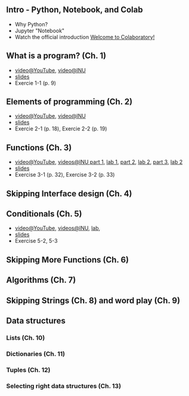 ## Intro - Python, Notebook, and Colab
* Why Python?
* Jupyter "Notebook"
* Watch the official introduction [Welcome to Colaboratory!](https://colab.research.google.com/notebooks/welcome.ipynb)
  
## What is a program? (Ch. 1)
* [video@YouTube](https://youtu.be/OHAQAxvvLKo?list=PLOcV4sV2c9rzW9DlB_VLIzpMmYiiEiwY7), [video@INU](http://ok.inu.ac.kr/em/5e7f67e994844)
* [slides](http://ai.inu.ac.kr/python/1_program.html)
* Exercie 1-1 (p. 9)

## Elements of programming (Ch. 2)
* [video@YouTube](https://youtu.be/pJwuUfkhfr4?list=PLOcV4sV2c9rzW9DlB_VLIzpMmYiiEiwY7), [video@INU](http://ok.inu.ac.kr/em/5e7f61514cd0c)
* [slides](http://ai.inu.ac.kr/python/2_elements.html)
* Exercie 2-1 (p. 18), Exercie 2-2 (p. 19)


## Functions (Ch. 3)

* [video@YouTube](https://youtu.be/DHUc-RntZbk?list=PLOcV4sV2c9rzW9DlB_VLIzpMmYiiEiwY7), [videos@INU part 1](http://ok.inu.ac.kr/em/5e88d1b9e0652),
  [lab 1](http://ok.inu.ac.kr/em/5e88ddbbacc4),
  [part 2](http://ok.inu.ac.kr/em/5e88d6efe530d),
  [lab 2](http://ok.inu.ac.kr/em/5e88d153f7528),
  [part 3](http://ok.inu.ac.kr/em/5e88e6e117b30),
  [lab 2](http://ok.inu.ac.kr/em/5e8a3f27e35c)
* [slides](http://ai.inu.ac.kr/python/3_functions.html)
* Exercise 3-1 (p. 32), Exercise 3-2 (p. 33)

## Skipping Interface design (Ch. 4)


## Conditionals (Ch. 5)
* [video@YouTube](https://youtu.be/dlry7YkIMdg?list=PLOcV4sV2c9rzW9DlB_VLIzpMmYiiEiwY7), [videos@INU](http://ok.inu.ac.kr/em/5e9347652f1ba),
  [lab](http://ok.inu.ac.kr/em/5e93573cfa82c),
* [slides](http://ai.inu.ac.kr/python/4_conditionals.html)
* Exercise 5-2, 5-3


## Skipping More Functions (Ch. 6)



## Algorithms (Ch. 7)


## Skipping Strings (Ch. 8) and word play (Ch. 9)


## Data structures

### Lists (Ch. 10)
### Dictionaries (Ch. 11)
### Tuples (Ch. 12)
### Selecting right data structures (Ch. 13)
